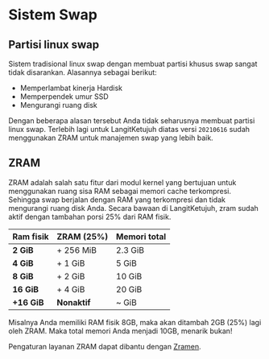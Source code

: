 # Sistem Swap

## Partisi linux swap

Sistem tradisional linux swap dengan membuat partisi khusus swap sangat tidak disarankan. Alasannya sebagai berikut:

* Memperlambat kinerja Hardisk
* Memperpendek umur SSD
* Mengurangi ruang disk

Dengan beberapa alasan tersebut Anda tidak seharusnya membuat partisi linux swap. Terlebih lagi untuk LangitKetujuh diatas versi `20210616` sudah menggunakan ZRAM untuk manajemen swap yang lebih baik.

## ZRAM

ZRAM adalah salah satu fitur dari modul kernel yang bertujuan untuk menggunakan ruang sisa RAM sebagai memori cache terkompresi. Sehingga swap berjalan dengan RAM yang terkompresi dan tidak mengurangi ruang disk Anda. Secara bawaan di LangitKetujuh, zram sudah aktif dengan tambahan porsi 25% dari RAM fisik.

**Ram fisik** | **ZRAM (25%)**  | **Memori total**
:---          | :---            | :---
**2 GiB**     | + 256 MiB         | 2.3 GiB
**4 GiB**     | + 1 GiB           | 5 GiB
**8 GiB**     | + 2 GiB           | 10 GiB
**16 GiB**    | + 4 GiB           | 20 GiB
**+16 GiB**   | **Nonaktif**    | ~ GiB

Misalnya Anda memiliki RAM fisik 8GB, maka akan ditambah 2GB (25%) lagi oleh ZRAM. Maka total memori Anda menjadi 10GB, menarik bukan!

Pengaturan layanan ZRAM dapat dibantu dengan [Zramen](../konfigurasi/layanan/zramen.md).
